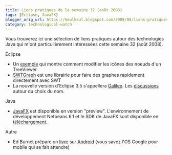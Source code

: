 ```yaml
---
title: Liens pratiques de la semaine 32 (août 2008)
tags: [Eclipse, JavaFX]
blogger_orig_url: https://keulkeul.blogspot.com/2008/08/liens-pratiques-de-la-semaine.html
category: technological-watch
---
```


Vous trouverez ici une sélection de liens pratiques autour des technologies Java qui m'ont particulièrement intéressées cette semaine 32 (août 2008).

Eclipse

* Un [exemple](http://eclipsenuggets.blogspot.com/) qui montre comment modifier les icônes des noeuds d'un TreeViewer
* [SWTGraph](http://swtgraph.sourceforge.net/download.php) est une librairie pour faire des graphes rapidement directement avec SWT
* La nouvelle version d'Eclipse 3.5 s'appellera [Galileo](http://wiki.eclipse.org/Galileo_Simultaneous_Release). Les [discussions](https://bugs.eclipse.org/bugs/show_bug.cgi?id=235189) autour du choix du nom.  

Java

* [JavaFX](http://java.sun.com/javafx) est disponible en version "preview". L'environnement de développement Netbeans 6.1 et le SDK de JavaFX sont disponible en [téléchargement](http://java.sun.com/javafx/downloads/).  

Autre

* Ed Burnet prépare un [livre](http://blogs.zdnet.com/Burnette/?p=619) sur [Android](http://code.google.com/android/) (vous savez l'OS Google pour mobile qui se fait attendre)